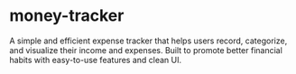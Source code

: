 # money-tracker
A simple and efficient expense tracker that helps users record, categorize, and visualize their income and expenses. Built to promote better financial habits with easy-to-use features and clean UI.
